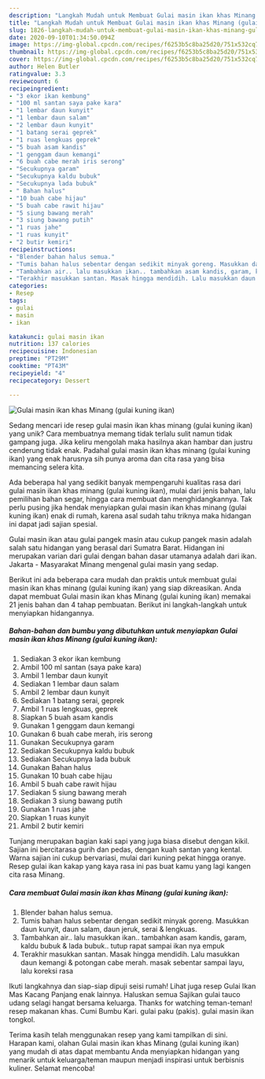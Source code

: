 ```yaml
---
description: "Langkah Mudah untuk Membuat Gulai masin ikan khas Minang (gulai kuning ikan) Anti Gagal"
title: "Langkah Mudah untuk Membuat Gulai masin ikan khas Minang (gulai kuning ikan) Anti Gagal"
slug: 1826-langkah-mudah-untuk-membuat-gulai-masin-ikan-khas-minang-gulai-kuning-ikan-anti-gagal
date: 2020-09-10T01:34:50.094Z
image: https://img-global.cpcdn.com/recipes/f6253b5c8ba25d20/751x532cq70/gulai-masin-ikan-khas-minang-gulai-kuning-ikan-foto-resep-utama.jpg
thumbnail: https://img-global.cpcdn.com/recipes/f6253b5c8ba25d20/751x532cq70/gulai-masin-ikan-khas-minang-gulai-kuning-ikan-foto-resep-utama.jpg
cover: https://img-global.cpcdn.com/recipes/f6253b5c8ba25d20/751x532cq70/gulai-masin-ikan-khas-minang-gulai-kuning-ikan-foto-resep-utama.jpg
author: Helen Butler
ratingvalue: 3.3
reviewcount: 6
recipeingredient:
- "3 ekor ikan kembung"
- "100 ml santan saya pake kara"
- "1 lembar daun kunyit"
- "1 lembar daun salam"
- "2 lembar daun kunyit"
- "1 batang serai geprek"
- "1 ruas lengkuas geprek"
- "5 buah asam kandis"
- "1 genggam daun kemangi"
- "6 buah cabe merah iris serong"
- "Secukupnya garam"
- "Secukupnya kaldu bubuk"
- "Secukupnya lada bubuk"
- " Bahan halus"
- "10 buah cabe hijau"
- "5 buah cabe rawit hijau"
- "5 siung bawang merah"
- "3 siung bawang putih"
- "1 ruas jahe"
- "1 ruas kunyit"
- "2 butir kemiri"
recipeinstructions:
- "Blender bahan halus semua."
- "Tumis bahan halus sebentar dengan sedikit minyak goreng. Masukkan daun kunyit, daun salam, daun jeruk, serai &amp; lengkuas."
- "Tambahkan air.. lalu masukkan ikan.. tambahkan asam kandis, garam, kaldu bubuk &amp; lada bubuk.. tutup rapat sampai ikan nya empuk"
- "Terakhir masukkan santan. Masak hingga mendidih. Lalu masukkan daun kemangi &amp; potongan cabe merah. masak sebentar sampai layu, lalu koreksi rasa"
categories:
- Resep
tags:
- gulai
- masin
- ikan

katakunci: gulai masin ikan 
nutrition: 137 calories
recipecuisine: Indonesian
preptime: "PT29M"
cooktime: "PT43M"
recipeyield: "4"
recipecategory: Dessert

---
```



![Gulai masin ikan khas Minang (gulai kuning ikan)](https://img-global.cpcdn.com/recipes/f6253b5c8ba25d20/751x532cq70/gulai-masin-ikan-khas-minang-gulai-kuning-ikan-foto-resep-utama.jpg)

Sedang mencari ide resep gulai masin ikan khas minang (gulai kuning ikan) yang unik? Cara membuatnya memang tidak terlalu sulit namun tidak gampang juga. Jika keliru mengolah maka hasilnya akan hambar dan justru cenderung tidak enak. Padahal gulai masin ikan khas minang (gulai kuning ikan) yang enak harusnya sih punya aroma dan cita rasa yang bisa memancing selera kita.

Ada beberapa hal yang sedikit banyak mempengaruhi kualitas rasa dari gulai masin ikan khas minang (gulai kuning ikan), mulai dari jenis bahan, lalu pemilihan bahan segar, hingga cara membuat dan menghidangkannya. Tak perlu pusing jika hendak menyiapkan gulai masin ikan khas minang (gulai kuning ikan) enak di rumah, karena asal sudah tahu triknya maka hidangan ini dapat jadi sajian spesial.

Gulai masin ikan atau gulai pangek masin atau cukup pangek masin adalah salah satu hidangan yang berasal dari Sumatra Barat. Hidangan ini merupakan varian dari gulai dengan bahan dasar utamanya adalah dari ikan. Jakarta - Masyarakat Minang mengenal gulai masin yang sedap.


Berikut ini ada beberapa cara mudah dan praktis untuk membuat gulai masin ikan khas minang (gulai kuning ikan) yang siap dikreasikan. Anda dapat membuat Gulai masin ikan khas Minang (gulai kuning ikan) memakai 21 jenis bahan dan 4 tahap pembuatan. Berikut ini langkah-langkah untuk menyiapkan hidangannya.

<!--inarticleads1-->

##### Bahan-bahan dan bumbu yang dibutuhkan untuk menyiapkan Gulai masin ikan khas Minang (gulai kuning ikan):

1. Sediakan 3 ekor ikan kembung
1. Ambil 100 ml santan (saya pake kara)
1. Ambil 1 lembar daun kunyit
1. Sediakan 1 lembar daun salam
1. Ambil 2 lembar daun kunyit
1. Sediakan 1 batang serai, geprek
1. Ambil 1 ruas lengkuas, geprek
1. Siapkan 5 buah asam kandis
1. Gunakan 1 genggam daun kemangi
1. Gunakan 6 buah cabe merah, iris serong
1. Gunakan Secukupnya garam
1. Sediakan Secukupnya kaldu bubuk
1. Sediakan Secukupnya lada bubuk
1. Gunakan  Bahan halus
1. Gunakan 10 buah cabe hijau
1. Ambil 5 buah cabe rawit hijau
1. Sediakan 5 siung bawang merah
1. Sediakan 3 siung bawang putih
1. Gunakan 1 ruas jahe
1. Siapkan 1 ruas kunyit
1. Ambil 2 butir kemiri


Tunjang merupakan bagian kaki sapi yang juga biasa disebut dengan kikil. Sajian ini bercitarasa gurih dan pedas, dengan kuah santan yang kental. Warna sajian ini cukup bervariasi, mulai dari kuning pekat hingga oranye. Resep gulai ikan kakap yang kaya rasa ini pas buat kamu yang lagi kangen cita rasa Minang. 

<!--inarticleads2-->

##### Cara membuat Gulai masin ikan khas Minang (gulai kuning ikan):

1. Blender bahan halus semua.
1. Tumis bahan halus sebentar dengan sedikit minyak goreng. Masukkan daun kunyit, daun salam, daun jeruk, serai &amp; lengkuas.
1. Tambahkan air.. lalu masukkan ikan.. tambahkan asam kandis, garam, kaldu bubuk &amp; lada bubuk.. tutup rapat sampai ikan nya empuk
1. Terakhir masukkan santan. Masak hingga mendidih. Lalu masukkan daun kemangi &amp; potongan cabe merah. masak sebentar sampai layu, lalu koreksi rasa


Ikuti langkahnya dan siap-siap dipuji seisi rumah! Lihat juga resep Gulai Ikan Mas Kacang Panjang enak lainnya. Haluskan semua Sajikan gulai tauco udang selagi hangat bersama keluarga. Thanks for watching teman-teman! resep makanan khas. Cumi Bumbu Kari. gulai paku (pakis). gulai masin ikan tongkol. 

Terima kasih telah menggunakan resep yang kami tampilkan di sini. Harapan kami, olahan Gulai masin ikan khas Minang (gulai kuning ikan) yang mudah di atas dapat membantu Anda menyiapkan hidangan yang menarik untuk keluarga/teman maupun menjadi inspirasi untuk berbisnis kuliner. Selamat mencoba!

